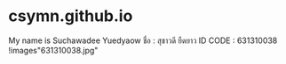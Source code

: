 # csymn.github.io
My name is Suchawadee Yuedyaow
ชื่อ : สุชาวดี ยืดยาว
ID CODE : 631310038
!images"631310038.jpg"
